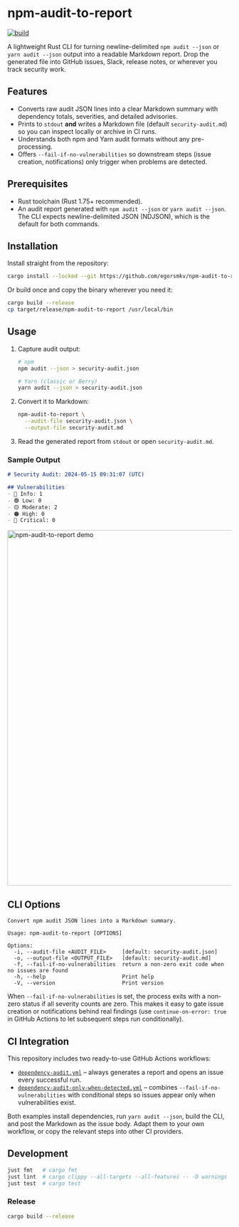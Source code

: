 # npm-audit-to-report

[![build](https://github.com/egorsmkv/npm-audit-to-report/actions/workflows/build.yml/badge.svg)](https://github.com/egorsmkv/npm-audit-to-report/actions/workflows/build.yml)

A lightweight Rust CLI for turning newline-delimited `npm audit --json` or `yarn audit --json` output into a readable Markdown report. Drop the generated file into GitHub issues, Slack, release notes, or wherever you track security work.

## Features
- Converts raw audit JSON lines into a clear Markdown summary with dependency totals, severities, and detailed advisories.
- Prints to `stdout` **and** writes a Markdown file (default `security-audit.md`) so you can inspect locally or archive in CI runs.
- Understands both npm and Yarn audit formats without any pre-processing.
- Offers `--fail-if-no-vulnerabilities` so downstream steps (issue creation, notifications) only trigger when problems are detected.

## Prerequisites
- Rust toolchain (Rust 1.75+ recommended).
- An audit report generated with `npm audit --json` or `yarn audit --json`. The CLI expects newline-delimited JSON (NDJSON), which is the default for both commands.

## Installation

Install straight from the repository:

```bash
cargo install --locked --git https://github.com/egorsmkv/npm-audit-to-report.git
```

Or build once and copy the binary wherever you need it:

```bash
cargo build --release
cp target/release/npm-audit-to-report /usr/local/bin
```

## Usage

1. Capture audit output:
   ```bash
   # npm
   npm audit --json > security-audit.json

   # Yarn (classic or Berry)
   yarn audit --json > security-audit.json
   ```
2. Convert it to Markdown:
   ```bash
   npm-audit-to-report \
     --audit-file security-audit.json \
     --output-file security-audit.md
   ```
3. Read the generated report from `stdout` or open `security-audit.md`.

### Sample Output

```markdown
# Security Audit: 2024-05-15 09:31:07 (UTC)

## Vulnerabilities
- 🔵 Info: 1
- 🟢 Low: 0
- 🟡 Moderate: 2
- 🟠 High: 0
- 🔴 Critical: 0
```

<img loading="lazy" alt="npm-audit-to-report demo" width="800px" src="https://github.com/egorsmkv/npm-audit-to-report/raw/main/demo.png" />

## CLI Options

```text
Convert npm audit JSON lines into a Markdown summary.

Usage: npm-audit-to-report [OPTIONS]

Options:
  -i, --audit-file <AUDIT_FILE>     [default: security-audit.json]
  -o, --output-file <OUTPUT_FILE>   [default: security-audit.md]
  -f, --fail-if-no-vulnerabilities  return a non-zero exit code when no issues are found
  -h, --help                        Print help
  -V, --version                     Print version
```

When `--fail-if-no-vulnerabilities` is set, the process exits with a non-zero status if all severity counts are zero. This makes it easy to gate issue creation or notifications behind real findings (use `continue-on-error: true` in GitHub Actions to let subsequent steps run conditionally).

## CI Integration

This repository includes two ready-to-use GitHub Actions workflows:

- [`dependency-audit.yml`](https://github.com/egorsmkv/npm-audit-to-report/blob/main/dependency-audit.yml) – always generates a report and opens an issue every successful run.
- [`dependency-audit-only-when-detected.yml`](https://github.com/egorsmkv/npm-audit-to-report/blob/main/dependency-audit-only-when-detected.yml) – combines `--fail-if-no-vulnerabilities` with conditional steps so issues appear only when vulnerabilities exist.

Both examples install dependencies, run `yarn audit --json`, build the CLI, and post the Markdown as the issue body. Adapt them to your own workflow, or copy the relevant steps into other CI providers.

## Development

```bash
just fmt   # cargo fmt
just lint  # cargo clippy --all-targets --all-features -- -D warnings
just test  # cargo test
```

### Release

```bash
cargo build --release
```
